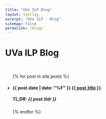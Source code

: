 ```yaml
---
title: "UVa ILP Blog"
layout: textlay
excerpt: "UVa ILP - Blog"
sitemap: false
permalink: /blog/
---
```


# UVa ILP Blog 

<br>
<ul class="posts">
	{% for post in site.posts %}
	<li> <h4>{{ post.date | date: "%F" }} <a href="{{ post.url }}">{{ post.title }}</a></h4>
	<h5>TL;DR: {{ post.tldr }}</h5>
	</li>
	{% endfor %}
</ul>
<br><br><br>
